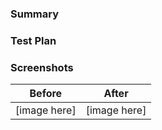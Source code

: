 ### Summary


### Test Plan


### Screenshots

| Before | After |
| ------ | ------ |
| [image here] | [image here] |